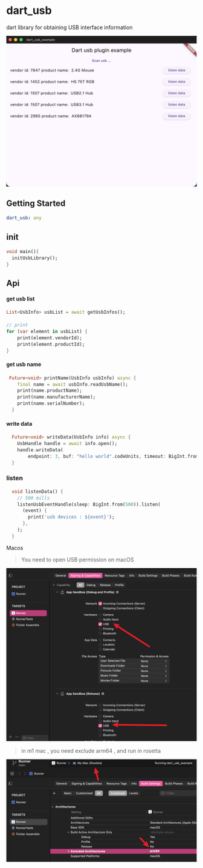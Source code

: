 # dart_usb

dart library for obtaining USB interface information


![./images/Snipaste_2025-07-18_10-32-05.png](./images/Snipaste_2025-07-18_10-32-05.png)


## Getting Started

```yaml
dart_usb: any
```

## init

```dart
void main(){
  initUsbLibrary();
}
```

## Api


#### get usb list

```dart
List<UsbInfo> usbList = await getUsbInfos();

// print
for (var element in usbList) {
    print(element.vendorId);
    print(element.productId);
}
```

#### get usb name

```dart
 Future<void> printName(UsbInfo usbInfo) async {
    final name = await usbInfo.readUsbName();
    print(name.productName);
    print(name.manufacturerName);
    print(name.serialNumber);
  }
```

#### write data 
```dart
  Future<void> writeData(UsbInfo info) async {
    UsbHandle handle = await info.open();
    handle.writeData(
        endpoint: 3, buf: "hello world".codeUnits, timeout: BigInt.from(1000));
  }
```

### listen

```dart
  void listenData() {
    // 500 mills
    listenUsbEventHandle(sleep: BigInt.from(500)).listen(
      (event) {
        print('usb devices : ${event}');
      },
    );
  }
```



Macos 

> You need to open USB permission on macOS

![macos](./images/macos.png)


> in m1 mac , you need exclude arm64 , and run in rosetta

![macos02](./images/mac02.png)